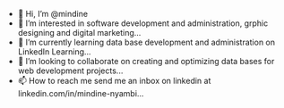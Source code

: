 - 👋 Hi, I’m @mindine
- 👀 I’m interested in software development and administration, grphic designing and digital marketing...
- 🌱 I’m currently learning data base development and administration on LinkedIn Learning...
- 💞️ I’m looking to collaborate on creating and optimizing data bases for web development projects...
- 📫 How to reach me send me an inbox on linkedin at linkedin.com/in/mindine-nyambi...

<!---
mindine/mindine is a ✨ special ✨ repository because its `README.md` (this file) appears on your GitHub profile.
You can click the Preview link to take a look at your changes.
--->
